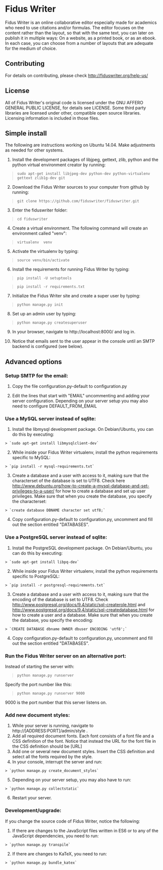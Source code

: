 Fidus Writer
===========

Fidus Writer is an online collaborative editor especially made for academics who need to use citations and/or formulas. The editor focuses on the content rather than the layout, so that with the same text, you can later on publish it in multiple ways: On a website, as a printed book, or as an ebook. In each case, you can choose from a number of layouts that are adequate for the medium of choice.


Contributing
----

For details on contributing, please check http://fiduswriter.org/help-us/


License
----

All of Fidus Writer's original code is licensed under the GNU AFFERO GENERAL PUBLIC LICENSE, for details see LICENSE. Some third party libraries are licensed under other, compatible open source libraries. Licensing information is included in those files.


Simple install
----

The following are instructions working on Ubuntu 14.04. Make adjustments as needed for other systems.

1. Install the development packages of libjpeg, gettext, zlib, python and the python virtual environment creator by running:

  > `sudo apt-get install libjpeg-dev python-dev python-virtualenv gettext zlib1g-dev git`

2. Download the Fidus Writer sources to your computer from github by running:

  > `git clone https://github.com/fiduswriter/fiduswriter.git`

3. Enter the fiduswriter folder:

  > `cd fiduswriter`

4. Create a virtual environment. The following command will create an environment called "venv":

  > `virtualenv  venv`

5. Activate the virtualenv by typing:

  > `source venv/bin/activate`

6. Install the requirements for running Fidus Writer by typing:

  > `pip install -U setuptools`

  > `pip install -r requirements.txt`

7. Initialize the Fidus Writer site and create a super user by typing:

  > `python manage.py init`

8. Set up an admin user by typing:

  > `python manage.py createsuperuser`

9. In your browser, navigate to http://localhost:8000/ and log in.

10. Notice that emails sent to the user appear in the console until an SMTP backend is configured (see below).

Advanced options
----
### Setup SMTP for the email:

  1. Copy the file configuration.py-default to configuration.py

  2. Edit the lines that start with "EMAIL" uncommenting and adding your server configuration. Depending on your server setup you may also need to configure DEFAULT_FROM_EMAIL

### Use a MySQL server instead of sqlite:

  1. Install the libmysql development package. On Debian/Ubuntu, you can do this by executing:

    > `sudo apt-get install libmysqlclient-dev`

  2. While inside your Fidus Writer virtualenv, install the python requirements specific to MySQL:  

    > `pip install -r mysql-requirements.txt`

  3. Create a database and a user with access to it, making sure that the characterset of the database is set to UTF8. Check here http://www.debuntu.org/how-to-create-a-mysql-database-and-set-privileges-to-a-user/ for how to create a database and set up user privileges. Make sure that when you create the database, you specify the characterset:

    > `create database DBNAME character set utf8;`

  4. Copy configuration.py-default to configuration.py, uncomment and fill out the section entitled "DATABASES".

### Use a PostgreSQL server instead of sqlite:

  1. Install the PostgreSQL development package. On Debian/Ubuntu, you can do this by executing:

    > `sudo apt-get install libpq-dev`

  2. While inside your Fidus Writer virtualenv, install the python requirements specific to PostgreSQL:  

    > `pip install -r postgresql-requirements.txt`

  3. Create a database and a user with access to it, making sure that the encoding of the database is set to UTF8. Check http://www.postgresql.org/docs/9.4/static/sql-createrole.html and http://www.postgresql.org/docs/9.4/static/sql-createdatabase.html for how to create a user and a database. Make sure that when you create the database, you specify the encoding:

    > `CREATE DATABASE dbname OWNER dbuser ENCODING 'utf8';`

  4. Copy configuration.py-default to configuration.py, uncomment and fill out the section entitled "DATABASES".

### Run the Fidus Writer server on an alternative port:

  Instead of starting the server with:

  > `python manage.py runserver`

  Specify the port number like this:

  > `python manage.py runserver 9000`

  9000 is the port number that this server listens on.

### Add new document styles:

  1. While your server is running, navigate to http://[ADDRESS:PORT]/admin/style .
  2. Add all required document fonts. Each font consists of a font file and a CSS definition of the font. Notice that instead the URL for the font file in the CSS definition should be [URL]
  3. Add one or several new document styles. Insert the CSS definition and select all the fonts required by the style.
  4. In your console, interrupt the server and run:

    > `python manage.py create_document_styles`

  5. Depending on your server setup, you may also have to run:

    > `python manage.py collectstatic`

  6. Restart your server.

### Development/upgrade:

  If you change the source code of Fidus Writer, notice the following:

  1. If there are changes to the JavaScript files written in ES6 or to any of the JavaScript dependencies, you need to run:

    > `python manage.py transpile`

  2. If there are changes to KaTeX, you need to run:

    > `python manage.py bundle_katex`
